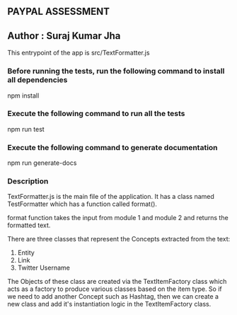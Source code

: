 ## PAYPAL ASSESSMENT ###
## Author : Suraj Kumar Jha

This entrypoint of the app is src/TextFormatter.js

### Before running the tests, run the following command to install all dependencies

npm install

### Execute the following command to run all the tests ##

npm run test

### Execute the following command to generate documentation

npm run generate-docs

### Description ###

TextFormatter.js is the main file of the application. It has a class named TestFormatter
which has a function called format().

format function takes the input from module 1 and module 2 and returns the formatted text.

There are three classes that represent the Concepts extracted from the text:
1. Entity
2. Link
3. Twitter Username

The Objects of these class are created via the TextItemFactory class which acts as a factory to produce
various classes based on the item type.
So if we need to add another Concept such as Hashtag, then we can create a new class and add it's
instantiation logic in the TextItemFactory class.
